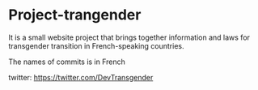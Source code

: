 # Project-trangender

It is a small website project that brings together information and laws for transgender transition in French-speaking countries.

The names of commits is in French

twitter: https://twitter.com/DevTransgender
